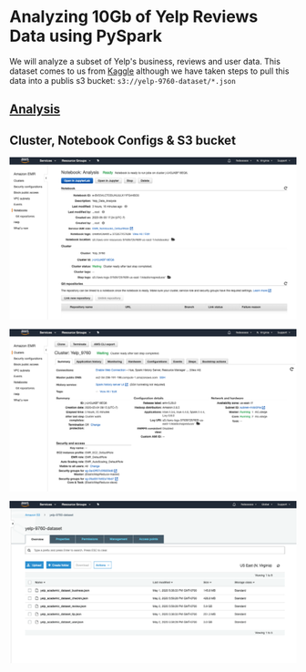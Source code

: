 # Analyzing 10Gb of Yelp Reviews Data using PySpark

We will analyze a subset of Yelp's business, reviews and user data. This dataset comes to us from [Kaggle](https://www.kaggle.com/yelp-dataset/yelp-dataset) although we have taken steps to pull this data into a publis s3 bucket: `s3://yelp-9760-dataset/*.json`

## [Analysis](https://github.com/Youran-Zhu/Yelp_Review_Analysis/blob/master/Analysis.ipynb)

## Cluster, Notebook Configs & S3 bucket

![notebook](https://github.com/Youran-Zhu/Yelp_Review_Analysis/blob/master/assets/notebook.png)

![cluster](https://github.com/Youran-Zhu/Yelp_Review_Analysis/blob/master/assets/cluster.png)

![S3](https://github.com/Youran-Zhu/Yelp_Review_Analysis/blob/master/assets/s3.png)
